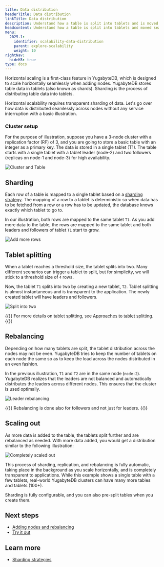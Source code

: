 ```yaml
---
title: Data distribution
headerTitle: Data distribution
linkTitle: Data distribution
description: Understand how a table is split into tablets and is moved seamlessly across nodes
headcontent: Understand how a table is split into tablets and moved seamlessly across nodes
menu:
  2025.1:
    identifier: scalability-data-distribution
    parent: explore-scalability
    weight: 10
rightNav:
  hideH3: true
type: docs
---
```


Horizontal scaling is a first-class feature in YugabyteDB, which is designed to scale horizontally seamlessly when adding nodes. YugabyteDB stores table data in tablets (also known as shards). Sharding is the process of distributing table data into tablets.

Horizontal scalability requires transparent sharding of data. Let's go over how data is distributed seamlessly across nodes without any service interruption with a basic illustration.

### Cluster setup

For the purpose of illustration, suppose you have a 3-node cluster with a replication factor (RF) of 3, and you are going to store a basic table with an integer as a primary key. The data is stored in a single tablet (T1). The table starts with a single tablet with a tablet leader (node-2) and two followers (replicas on node-1 and node-3) for high availability.

![Cluster and Table](/images/explore/scalability/sharding-cluster-setup.png)

## Sharding

Each row of a table is mapped to a single tablet based on a [sharding strategy](../../../architecture/docdb-sharding/sharding/). The mapping of a row to a tablet is deterministic so when data has to be fetched from a row or a row has to be updated, the database knows exactly which tablet to go to.

In our illustration, both rows are mapped to the same tablet `T1`. As you add more data to the table, the rows are mapped to the same tablet and both leaders and followers of tablet `T1` start to grow.

![Add more rows](/images/explore/scalability/sharding-single-tablet-add-data.png)

## Tablet splitting

When a tablet reaches a threshold size, the tablet splits into two. Many different scenarios can trigger a tablet to split, but for simplicity, we will stick to a threshold size of `4` rows.

Now, the tablet `T1` splits into two by creating a new tablet, `T2`. Tablet splitting is almost instantaneous and is transparent to the application. The newly created tablet will have leaders and followers.

![Split into two](/images/explore/scalability/sharding-single-tablet-split.png)

{{<lead link="../../../architecture/docdb-sharding/tablet-splitting/#approaches-to-tablet-splitting">}}
For more details on tablet splitting, see [Approaches to tablet splitting](../../../architecture/docdb-sharding/tablet-splitting/#approaches-to-tablet-splitting).
{{</lead>}}

## Rebalancing

Depending on how many tablets are split, the tablet distribution across the nodes may not be even. YugabyteDB tries to keep the number of tablets on each node the same so as to keep the load across the nodes distributed in an even fashion.

In the previous illustration, `T1` and `T2` are in the same node (`node-2`). YugabyteDB realizes that the leaders are not balanced and automatically distributes the leaders across different nodes. This ensures that the cluster is used optimally.

![Leader rebalancing](/images/explore/scalability/sharding-leader-rebalancing.png)

{{<note>}}
Rebalancing is done also for followers and not just for leaders.
{{</note>}}

## Scaling out

As more data is added to the table, the tablets split further and are rebalanced as needed. With more data added, you would get a distribution similar to the following illustration:

![Completely scaled out](/images/explore/scalability/sharding-fully-scaled.png)

This process of sharding, replication, and rebalancing is fully automatic, taking place in the background as you scale horizontally, and is completely transparent to applications. While this example shows a single table with a few tablets, real-world YugabyteDB clusters can have many more tables and tablets (100+).

Sharding is fully configurable, and you can also pre-split tables when you create them.

## Next steps

- [Adding nodes and rebalancing](../node-addition/)
- [Try it out](../scaling-universe/)

## Learn more

- [Sharding strategies](../../../architecture/docdb-sharding/sharding/)
